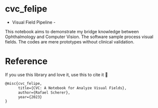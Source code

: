 # cvc_felipe
- Visual Field Pipeline -

This notebook aims to demonstrate my bridge knowledge between Ophthalmology and Computer Vision. The software sample process visual fields. The codes are mere prototypes without clinical validation.








# Reference

If you use this library and love it, use this to cite it 🤗

```tex
@misc{cvc_felipe,
      title={CVC: A Notebook for Analyze Visual Fields},
      author={Rafael Scherer},
      year={2023}
}
```
